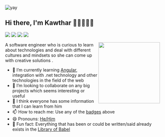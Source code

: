 ![yay](https://raw.githubusercontent.com/urbanisierung/urbanisierung/master/that-was-more-work-than-i-thought.svg)

## Hi there, I'm Kawthar 👋🏼👨🏻‍💻

[<img src="https://img.shields.io/badge/twitter-%231DA1F2.svg?&style=for-the-badge&logo=twitter&logoColor=white">](https://twitter.com/Kwthar73731919)
[<img src="https://img.shields.io/badge/linkedin-%230077B5.svg?&style=for-the-badge&logo=linkedin&logoColor=white">](https://www.linkedin.com/in/kawthar-mohamed/)
[<img src="https://img.shields.io/badge/instagram-%23E4405F.svg?&style=for-the-badge&logo=instagram&logoColor=white">](https://www.instagram.com/mkwthar/)
[<img src="https://img.shields.io/badge/facebook-%231877F2.svg?&style=for-the-badge&logo=facebook&logoColor=white">](https://www.facebook.com/kwthar.mohammed.5)

<!-- **Vivekagent47/Vivekagent47** is a ✨ _special_ ✨ repository because its `README.md` (this file) appears on your GitHub profile. -->

<a href="https://samujjwaal.tech/"><img src="https://media.giphy.com/media/SWoSkN6DxTszqIKEqv/giphy.gif" align="right" height="200" /></a>

A software engineer who is curious to learn about technologies and deal with different cultures and mindsets so she can come up with creative solutions .

- 🌱 I’m currently learning [Angular](https://egfwd.com/), integration with .net technology and other technologies in the field of       the web
- 👯 I’m looking to collaborate on any big projects which seems interesting or useful
- 💬 I think everyone has some information that I can learn from him
- 📫 How to reach me: Use any of the [badges](#hi-there-im-Kawthar-) above
- 😄 Pronouns: [He/Him](https://www.mypronouns.org/he-him)
- 👾 Fun fact: Everything that has been or could be written/said already exists in the [Library of Babel](https://libraryofbabel.info/)


